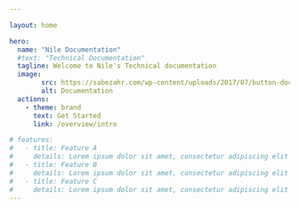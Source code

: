 ```yaml
---

layout: home

hero:
  name: "Nile Documentation"
  #text: "Technical Documentation"
  tagline: Welcome to Nile's Technical documentation
  image:
        src: https://sabezahr.com/wp-content/uploads/2017/07/button-documentation.jpg
        alt: Documentation
  actions:
    - theme: brand
      text: Get Started
      link: /overview/intro

# features:
#   - title: Feature A
#     details: Lorem ipsum dolor sit amet, consectetur adipiscing elit
#   - title: Feature B
#     details: Lorem ipsum dolor sit amet, consectetur adipiscing elit
#   - title: Feature C
#     details: Lorem ipsum dolor sit amet, consectetur adipiscing elit
---
```


